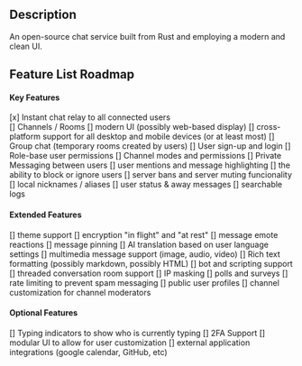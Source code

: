## Description
An open-source chat service built from Rust and employing a modern and clean UI.

## Feature List Roadmap
#### Key Features
[x] Instant chat relay to all connected users<br>
[] Channels / Rooms
[] modern UI (possibly web-based display)
[] cross-platform support for all desktop and mobile devices (or at least most)
[] Group chat (temporary rooms created by users)
[] User sign-up and login
[] Role-base user permissions
[] Channel modes and permissions
[] Private Messaging between users
[] user mentions and message highlighting
[] the ability to block or ignore users
[] server bans and server muting funcionality
[] local nicknames / aliases
[] user status & away messages
[] searchable logs
#### Extended Features
[] theme support
[] encryption "in flight" and "at rest"
[] message emote reactions
[] message pinning
[] AI translation based on user language settings
[] multimedia message support (image, audio, video)
[] Rich text formatting (possibly markdown, possibly HTML)
[] bot and scripting support
[] threaded conversation room support
[] IP masking
[] polls and surveys
[] rate limiting to prevent spam messaging
[] public user profiles
[] channel customization for channel moderators
#### Optional Features
[] Typing indicators to show who is currently typing
[] 2FA Support
[] modular UI to allow for user customization
[] external application integrations (google calendar, GitHub, etc)
